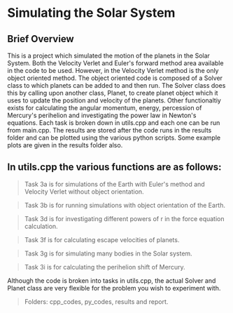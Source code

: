 # Simulating the Solar System
## Brief Overview

This is a project which simulated the motion of the planets in the Solar System. Both the Velocity Verlet and Euler's forward method area available in the code to be used. However, in the Velocity Verlet method is the only object oriented method. The object oriented code is composed of a Solver class to which planets can be added to and then run.  The Solver class does this by calling upon another class, Planet, to create planet object which it uses to update the position and velocity of the planets. Other functionaltiy exists for calculating the angular momentum, energy, percession of Mercury's perihelion and investigating the power law in Newton's equations. Each task is broken down in utils.cpp and each one can be run from main.cpp. The results are stored after the code runs in the results folder and can be plotted using the various python scripts. Some example plots are given in the results folder also. 

## In utils.cpp the various functions are as follows:

> Task 3a is for simulations of the Earth with Euler's method and Velocity Verlet without object orientation.

> Task 3b is for running simulations with object orientation of the Earth.

> Task 3d is for investigating different powers of r in the force equation calculation.

> Task 3f is for calculating escape velocities of planets.

> Task 3g is for simulating many bodies in the Solar system. 

> Task 3i is for calculating the perihelion shift of Mercury.

Although the code is broken into tasks in utils.cpp, the actual Solver and Planet class are very flexible for the problem you wish to experiment with. 

> Folders: cpp_codes, py_codes, results and report.
